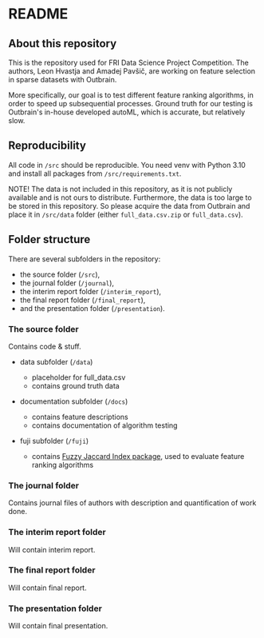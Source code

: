 # README #

## About this repository ##

This is the repository used for FRI Data Science Project Competition. The authors, Leon Hvastja and Amadej Pavšič, are working on feature selection in sparse datasets with Outbrain. 

More specifically, our goal is to test different feature ranking algorithms, in order to speed up subsequential processes. Ground truth for our testing is Outbrain's in-house developed autoML, which is accurate, but relatively slow.  

## Reproducibility

All code in `/src` should be reproducible. You need venv with Python 3.10 and install all packages from `/src/requirements.txt`.

NOTE! The data is not included in this repository, as it is not publicly available and is not ours to distribute. Furthermore, the data is too large to be stored in this repository.
So please acquire the data from Outbrain and place it in `/src/data` folder (either `full_data.csv.zip` or `full_data.csv`).

## Folder structure ##

There are several subfolders in the repository:

* the source folder (`/src`),
* the journal folder (`/journal`),
* the interim report folder (`/interim_report`),
* the final report folder (`/final_report`),
* and the presentation folder (`/presentation`).

### The source folder ###

Contains code & stuff.

* data subfolder (`/data`)
    * placeholder for full_data.csv
    * contains ground truth data


* documentation subfolder (`/docs`)
  * contains feature descriptions
  * contains documentation of algorithm testing

* fuji subfolder (`/fuji`)
  * contains [Fuzzy Jaccard Index package](https://github.com/Petkomat/fuji-score), used to evaluate feature ranking algorithms


### The journal folder ###

Contains journal files of authors with description and quantification of work done.

### The interim report folder ###

Will contain interim report.

### The final report folder ###

Will contain final report.

### The presentation folder ###

Will contain final presentation.
